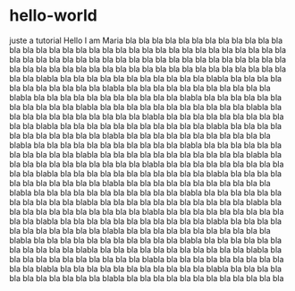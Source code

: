 # hello-world
juste a tutorial
Hello I am Maria 
bla bla bla bla bla bla bla bla bla bla bla bla bla bla bla bla bla bla bla bla bla bla bla bla bla bla bla bla bla bla bla bla bla bla bla bla bla bla bla bla bla bla bla bla bla bla bla bla bla bla bla bla bla bla bla bla bla bla bla bla bla bla bla bla bla bla bla bla bla bla bla bla bla bla bla bla bla blabla bla bla bla bla bla bla bla bla bla bla bla blabla bla bla bla bla bla bla bla bla bla bla bla blabla bla bla bla bla bla bla bla bla bla bla bla blabla bla bla bla bla bla bla bla bla bla bla bla blabla bla bla bla bla bla bla bla bla bla bla bla blabla bla bla bla bla bla bla bla bla bla bla bla blabla bla bla bla bla bla bla bla bla bla bla bla blabla bla bla bla bla bla bla bla bla bla bla bla blabla bla bla bla bla bla bla bla bla bla bla bla blabla bla bla bla bla bla bla bla bla bla bla bla blabla bla bla bla bla bla bla bla bla bla bla bla blabla bla bla bla bla bla bla bla bla bla bla bla blabla bla bla bla bla bla bla bla bla bla bla bla blabla bla bla bla bla bla bla bla bla bla bla bla blabla bla bla bla bla bla bla bla bla bla bla bla blabla bla bla bla bla bla bla bla bla bla bla bla blabla bla bla bla bla bla bla bla bla bla bla bla blabla bla bla bla bla bla bla bla bla bla bla bla blabla bla bla bla bla bla bla bla bla bla bla bla blabla bla bla bla bla bla bla bla bla bla bla bla blabla bla bla bla bla bla bla bla bla bla bla bla blabla bla bla bla bla bla bla bla bla bla bla bla blabla bla bla bla bla bla bla bla bla bla bla bla blabla bla bla bla bla bla bla bla bla bla bla bla blabla bla bla bla bla bla bla bla bla bla bla bla blabla bla bla bla bla bla bla bla bla bla bla bla blabla bla bla bla bla bla bla bla bla bla bla bla blabla bla bla bla bla bla bla bla bla bla bla bla blabla bla bla bla bla bla bla bla bla bla bla bla blabla bla bla bla bla bla bla bla bla bla bla bla blabla bla bla bla bla bla bla bla bla bla bla bla blabla bla bla bla bla bla bla bla bla bla bla bla blabla bla bla bla bla bla bla bla bla bla bla bla blabla bla bla bla bla bla bla bla bla bla bla bla blabla bla bla bla bla bla bla bla bla bla bla bla bla
